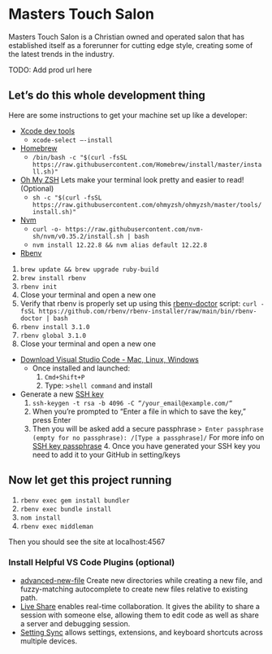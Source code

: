 # Masters Touch Salon
Masters Touch Salon is a Christian owned and operated salon that has established itself as a forerunner for cutting edge style, creating some of the latest trends in the industry.

TODO: Add prod url here

## Let’s do this whole development thing
Here are some instructions to get your machine set up like a developer:

* [Xcode dev tools](http://osxdaily.com/2014/02/12/install-command-line-tools-mac-os-x/)
	* `xcode-select —-install`
* [Homebrew](https://brew.sh/)
	* `/bin/bash -c "$(curl -fsSL https://raw.githubusercontent.com/Homebrew/install/master/install.sh)"`
*  [Oh My ZSH](https://github.com/robbyrussell/oh-my-zsh) Lets make your terminal look pretty and easier to read! (Optional) 
	* `sh -c "$(curl -fsSL https://raw.githubusercontent.com/ohmyzsh/ohmyzsh/master/tools/install.sh)"`
* [Nvm](https://github.com/creationix/nvm)
	* `curl -o- https://raw.githubusercontent.com/nvm-sh/nvm/v0.35.2/install.sh | bash`
	* `nvm install 12.22.8 && nvm alias default 12.22.8`
* [Rbenv](https://github.com/rbenv/rbenv)

1. `brew update && brew upgrade ruby-build`
2. `brew install rbenv`
3. `rbenv init`
4. Close your terminal and open a new one
5. Verify that rbenv is properly set up using this [rbenv-doctor](https://github.com/rbenv/rbenv-installer/blob/main/bin/rbenv-doctor) script:
`curl -fsSL https://github.com/rbenv/rbenv-installer/raw/main/bin/rbenv-doctor | bash`
5. `rbenv install 3.1.0`
6. `rbenv global 3.1.0`
7. Close your terminal and open a new one
* [Download Visual Studio Code - Mac, Linux, Windows](https://code.visualstudio.com/Download)
	* Once installed and launched:
		1. `Cmd+Shift+P`
		2. Type: `>shell command` and install
* Generate a new [SSH key](https://help.github.com/en/articles/generating-a-new-ssh-key-and-adding-it-to-the-ssh-agent)
	1. `ssh-keygen -t rsa -b 4096 -C “/your_email@example.com/“`
	2. When you’re prompted to “Enter a file in which to save the key,” press Enter
	3. Then you will be asked add a secure passphrase
`> Enter passphrase (empty for no passphrase): /[Type a passphrase]/`
For more info on [SSH key passphrase](https://help.github.com/en/github/authenticating-to-github/working-with-ssh-key-passphrases) 4. Once you have generated your SSH key you need to add it to your GitHub in setting/keys


## Now let get this project running
1. `rbenv exec gem install bundler`
2. `rbenv exec bundle install`
3. `nom install`
4. `rbenv exec middleman`

Then you should see the site at localhost:4567

### Install Helpful VS Code Plugins (optional)
* [advanced-new-file](https://marketplace.visualstudio.com/items?itemName=patbenatar.advanced-new-file) Create new directories while creating a new file, and fuzzy-matching autocomplete to create new files relative to existing path.
* [Live Share](https://marketplace.visualstudio.com/items?itemName=MS-vsliveshare.vsliveshare) enables real-time collaboration. It gives the ability to share a session with someone else, allowing them to edit code as well as share a server and debugging session.
* [Setting Sync](https://marketplace.visualstudio.com/items?itemName=Shan.code-settings-sync) allows settings, extensions, and keyboard shortcuts across multiple devices.
